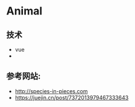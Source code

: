 # Animal

## 技术

- vue
- 

## 参考网站:

- http://species-in-pieces.com
- https://juejin.cn/post/7372013979467333643
